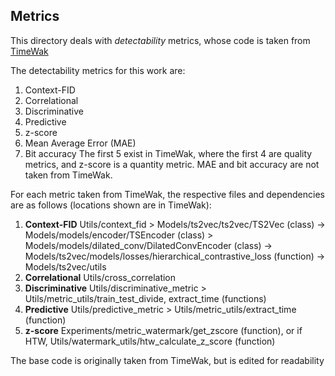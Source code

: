 ## Metrics

This directory deals with *detectability* metrics, whose code is taken from [TimeWak](https://github.com/soizhiwen/TimeWak)

The detectability metrics for this work are:
1. Context-FID
2. Correlational
3. Discriminative
4. Predictive
5. z-score
6. Mean Average Error (MAE)
7. Bit accuracy
The first 5 exist in TimeWak, where the first 4 are quality metrics, and z-score is a quantity metric. MAE and bit accuracy are not taken from TimeWak.

For each metric taken from TimeWak, the respective files and dependencies are as follows (locations shown are in TimeWak):
1. **Context-FID**
Utils/context_fid > Models/ts2vec/ts2vec/TS2Vec (class)
-> Models/models/encoder/TSEncoder (class) > Models/models/dilated_conv/DilatedConvEncoder (class)
-> Models/ts2vec/models/losses/hierarchical_contrastive_loss (function)
-> Models/ts2vec/utils
2. **Correlational**
Utils/cross_correlation
3. **Discriminative**
Utils/discriminative_metric > Utils/metric_utils/train_test_divide, extract_time (functions)
4. **Predictive**
Utils/predictive_metric > Utils/metric_utils/extract_time (function)
5. **z-score**
Experiments/metric_watermark/get_zscore (function), or if HTW, Utils/watermark_utils/htw_calculate_z_score (function)



The base code is originally taken from TimeWak, but is edited for readability

